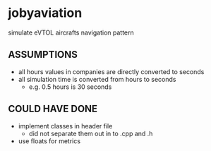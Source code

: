 # jobyaviation
simulate eVTOL aircrafts navigation pattern

## ASSUMPTIONS
- all hours values in companies are directly converted to seconds
- all simulation time is converted from hours to seconds
  - e.g. 0.5 hours is 30 seconds

## COULD HAVE DONE
- implement classes in header file
  - did not separate them out in to .cpp and .h
- use floats for metrics
